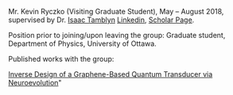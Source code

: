 Mr. Kevin Ryczko (Visiting Graduate Student), May – August 2018, supervised by Dr. <a href="https://www.linkedin.com/in/itamblyn/?originalSubdomain=ca">Isaac Tamblyn</a> <a href="https://www.linkedin.com/in/kryczko/">Linkedin</a>, <a href="https://scholar.google.com/citations?user=orKPuRgAAAAJ&amp;hl=en">Scholar Page</a>. 

Position prior to joining/upon leaving the group: Graduate student, Department of Physics, University of Ottawa.

Published works with the group: 

<a href="https://pubs.acs.org/doi/full/10.1021/acs.jpcc.0c06903">Inverse Design of a Graphene-Based Quantum Transducer via Neuroevolution</a>"
